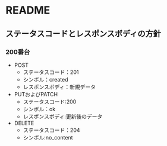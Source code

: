 # README

## ステータスコードとレスポンスボディの方針
### 200番台
* POST
  * ステータスコード：201
  * シンボル：created
  * レスポンスボディ：新規データ
* PUTおよびPATCH
  * ステータスコード:200
  * シンボル：ok
  * レスポンスボディ:更新後のデータ
* DELETE
  * ステータスコード：204
  * シンボル:no_content   
